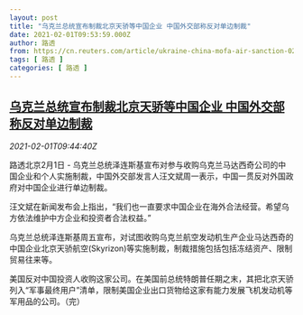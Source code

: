 ```yaml
---
layout: post
title: "乌克兰总统宣布制裁北京天骄等中国企业 中国外交部称反对单边制裁"
date: 2021-02-01T09:53:59.000Z
author: 路透
from: https://cn.reuters.com/article/ukraine-china-mofa-air-sanction-0201-idCNKBS2A11WU
tags: [ 路透 ]
categories: [ 路透 ]
---
```

<!--1612173239000-->
[乌克兰总统宣布制裁北京天骄等中国企业 中国外交部称反对单边制裁](https://cn.reuters.com/article/ukraine-china-mofa-air-sanction-0201-idCNKBS2A11WU)
------

<div>
<div><i>2021-02-01T09:44:40Z</i></div><p>路透北京2月1日 - 乌克兰总统泽连斯基宣布对参与收购乌克兰马达西奇公司的中国企业和个人实施制裁，中国外交部发言人汪文斌周一表示，中国一贯反对外国政府对中国企业进行单边制裁。</p><p>汪文斌在新闻发布会上指出，“我们也一直要求中国企业在海外合法经营。希望乌方依法维护中方企业和投资者合法权益。”</p><p>乌克兰总统泽连斯基周五宣布，对试图收购乌克兰航空发动机生产企业马达西奇的中国企业北京天骄航空(Skyrizon)等实施制裁，制裁措施包括包括冻结资产、限制贸易往来等。</p><p>美国反对中国投资人收购这家公司。在美国前总统特朗普任期之末，其把北京天骄列入“军事最终用户”清单，限制美国企业出口货物给这家有能力发展飞机发动机等军用品的公司。（完）</p>
</div>
